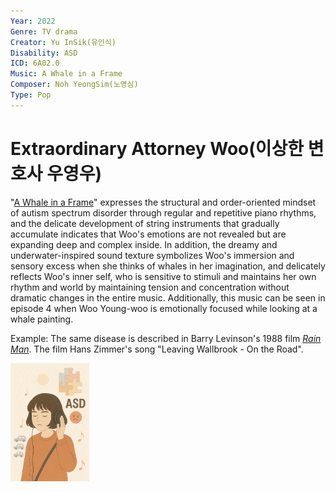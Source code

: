 ```yaml
---
Year: 2022
Genre: TV drama
Creator: Yu InSik(유인식)
Disability: ASD
ICD: 6A02.0
Music: A Whale in a Frame
Composer: Noh YeongSim(노영심)
Type: Pop
---
```


# Extraordinary Attorney Woo(이상한 변호사 우영우)

"[A Whale in a Frame](https://youtu.be/DTsk6VNO9Wk?si=FNQt0Qsv3E2vX50n)" expresses the structural and order-oriented mindset of autism spectrum disorder through regular and repetitive piano rhythms, and the delicate development of string instruments that gradually accumulate indicates that Woo's emotions are not revealed but are expanding deep and complex inside. In addition, the dreamy and underwater-inspired sound texture symbolizes Woo's immersion and sensory excess when she thinks of whales in her imagination, and delicately reflects Woo's inner self, who is sensitive to stimuli and maintains her own rhythm and world by maintaining tension and concentration without dramatic changes in the entire music.
Additionally, this music can be seen in episode 4 when Woo Young-woo is emotionally focused while looking at a whale painting.

Example: The same disease is described in Barry Levinson's 1988 film [*Rain Man*](ahn_ire.md). The film Hans Zimmer's song "Leaving Wallbrook - On the Road".

<img src="./kim_dawon_img.png" alt="image depicting ASD" style="width:25%;" />
